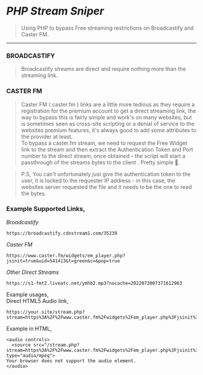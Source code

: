 # **_PHP Stream Sniper_**
> Using PHP to bypass Free streaming restrictions on Broadcastify and Caster FM.

----
### BROADCASTIFY   
> Broadcastify streams are direct and require nothing more than the streaming link.    
### CASTER FM   
> Caster FM ( caster.fm ) links are a little more tedious as they require a registration for the premium account to get a direct streaming link, the way to bypass this is fairly simple and work's on many websites, but is sometimes seen as cross-site scripting or a denial of service to the websites premium features, it's always good to add some attributes to the provider at least.  
> To bypass a caster.fm stream, we need to request the Free Widget link to the stream and then extract the Authentication Token and Port number to the direct stream, once obtained - the script will start a passthrough of the streams bytes to the client . Pretty simple 🤔.     
   
> P.S, You can't unfortunately just give the authentication token to the user, it is locked to the requester IP address - in this case, the websites server requested the file and it needs to be the one to read the bytes.
   
  
### Example Supported Links,   
_Broadcastify_    
```
https://broadcastify.cdnstream1.com/35239
```   
_Caster FM_   
```   
https://www.caster.fm/widgets/em_player.php?jsinit=true&uid=541413&t=green&c=&pop=true
```   
_Other Direct Streams_   
```   
https://s1-fmt2.liveatc.net/ymhb2.mp3?nocache=2022073007371612963
```   


Example usages,  
Direct HTML5 Audio link,    
```
https://your.site/stream.php?stream=https%3A%2F%2Fwww.caster.fm%2Fwidgets%2Fem_player.php%3Fjsinit%3Dtrue%26uid%3D541413%26t%3Dblue%26c%3D%26pop%3Dtrue
```
    
Example in HTML,   
```
<audio controls>
  <source src="/stream.php?stream=https%3A%2F%2Fwww.caster.fm%2Fwidgets%2Fem_player.php%3Fjsinit%3Dtrue%26uid%3D541413%26t%3Dblue%26c%3D%26pop%3Dtr" type="audio/mpeg">
Your browser does not support the audio element.
</audio>
```


